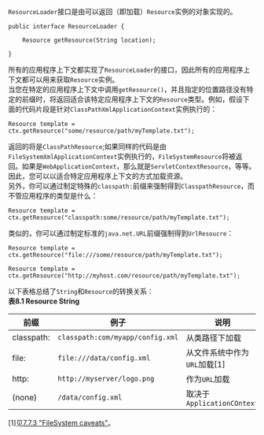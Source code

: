 `ResourceLoader`接口是由可以返回（即加载）`Resource`实例的对象实现的。

```
public interface ResourceLoader {

    Resource getResource(String location);

}
```
所有的应用程序上下文都实现了`ResourceLoader`的接口，因此所有的应用程序上下文都可以用来获取`Resource`实例。  
当您在特定的应用程序上下文中调用`getResource()`，并且指定的位置路径没有特定的前缀时，将返回适合该特定应用程序上下文的`Resource`类型。例如，假设下面的代码片段是针对`ClassPathXmlApplicationContext`实例执行的：

```
Resource template = ctx.getResource("some/resource/path/myTemplate.txt");
```
返回的将是`ClassPathResource`;如果同样的代码是由`FileSystemXmlApplicationContext`实例执行的，`FileSystemResource`将被返回。如果是`WebApplicationContext`，那么就是`ServletContextResource`，等等。  
因此，您可以以适合特定应用程序上下文的方式加载资源。  
另外，你可以通过制定特殊的`classpath:`前缀来强制得到`ClasspathResource`，而不管应用程序的类型是什么：

```
Resource template = ctx.getResource("classpath:some/resource/path/myTemplate.txt");
```
类似的，你可以通过制定标准的`java.net.URL`前缀强制得到`UrlResoucre`：

```
Resource template = ctx.getResource("file:///some/resource/path/myTemplate.txt");
```

```
Resource template = ctx.getResource("http://myhost.com/resource/path/myTemplate.txt");
```
以下表格总结了`String`和`Resource`的转换关系：  
**表8.1 Resource String**  

前缀 | 例子 | 说明
---|--- | ---
classpath: | `classpath:com/myapp/config.xml` | 从类路径下加载
file: | `file:///data/config.xml` | 从文件系统中作为`URL`加载[1]
http: | `http://myserver/logo.png` | 作为`URL`加载
(none) | `/data/config.xml` | 取决于`ApplicationCOntext`
[1]见[7.7.3 "FileSystem caveats"](https://docs.spring.io/spring/docs/4.3.12.RELEASE/spring-framework-reference/htmlsingle/#resources-filesystemresource-caveats)。  